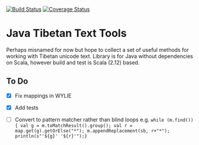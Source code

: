 [![Build Status](https://travis-ci.org/lavender-flowerdew/java-tibetan-text-tools.svgended-?branch=master)](https://travis-ci.org/lavender-flowerdew/java-tibetan-text-tools)
[![Coverage Status](https://coveralls.io/repos/github/lavender-flowerdew/java-tibetan-text-toolse/badge.svg?branch=master)](https://coveralls.io/github/lavender-flowerdew/java-tibetan-text-tools?branch=master)

# Java Tibetan Text Tools

Perhaps misnamed for now but hope to collect a set of useful methods for working with Tibetan unicode text. Library is for Java without dependencies on Scala, however build and test is Scala (2.12) based.

## To Do

- [x] Fix mappings in WYLIE
- [x] Add tests
- [ ] Convert to pattern matcher rather than blind loops e.g. `while (m.find()) { val g = m.toMatchResult().group(); val r = map.get(g).getOrElse("*"); m.appendReplacement(sb, r+"*"); println(s"'${g}' '${r}'");}`

